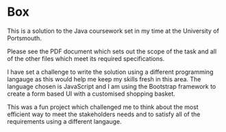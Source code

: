 # Box
This is a solution to the Java coursework set in my time at the University of Portsmouth. 

Please see the PDF document which sets out the scope of the task and all of the other files which meet its required specifications.

I have set a challenge to write the solution using a different programming langauge as this would help me keep my skills fresh in this area. The language chosen is JavaScript and I am using the Bootstrap framework to create a form based UI with a customised shopping basket.

This was a fun project which challenged me to think about the most efficient way to meet the stakeholders needs and to satisfy all of the requirements using a different langauge.
